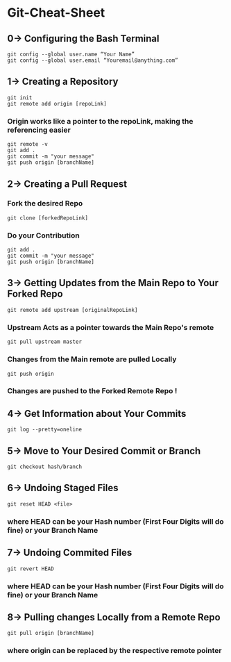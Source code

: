 # Git-Cheat-Sheet
## 0-> Configuring the Bash Terminal
`git config --global user.name “Your Name”`    
`git config --global user.email “Youremail@anything.com”`    
## 1-> Creating a Repository
`git init  `     
`git remote add origin [repoLink]   `  
### Origin works like a pointer to the repoLink, making the referencing easier 
`git remote -v  `   
`git add .   `  
`git commit -m "your message"  `   
`git push origin [branchName]  `  
 ## 2-> Creating a Pull Request
### Fork the desired Repo    
`git clone [forkedRepoLink]`    
### Do your Contribution  
`git add .`  
`git commit -m "your message"`  
`git push origin [branchName]`  
## 3-> Getting Updates from the Main Repo to Your Forked Repo  
`git remote add upstream [originalRepoLink]`  
### Upstream Acts as a pointer towards the Main Repo's remote  
`git pull upstream master`  
### Changes from the Main remote are pulled Locally  
`git push origin`    
### Changes are pushed to the Forked Remote Repo !  
## 4-> Get Information about Your Commits
`git log --pretty=oneline`  
## 5-> Move to Your Desired Commit or Branch
`git checkout hash/branch` 
## 6-> Undoing Staged Files
`git reset HEAD <file>`  
### where HEAD can be your Hash number (First Four Digits will do fine) or your Branch Name  
## 7-> Undoing Commited Files
`git revert HEAD`  
###  where HEAD can be your Hash number (First Four Digits will do fine) or your Branch Name  
## 8-> Pulling changes Locally from a Remote Repo
`git pull origin [branchName]`  
### where origin can be replaced by the respective remote pointer  

  

 
